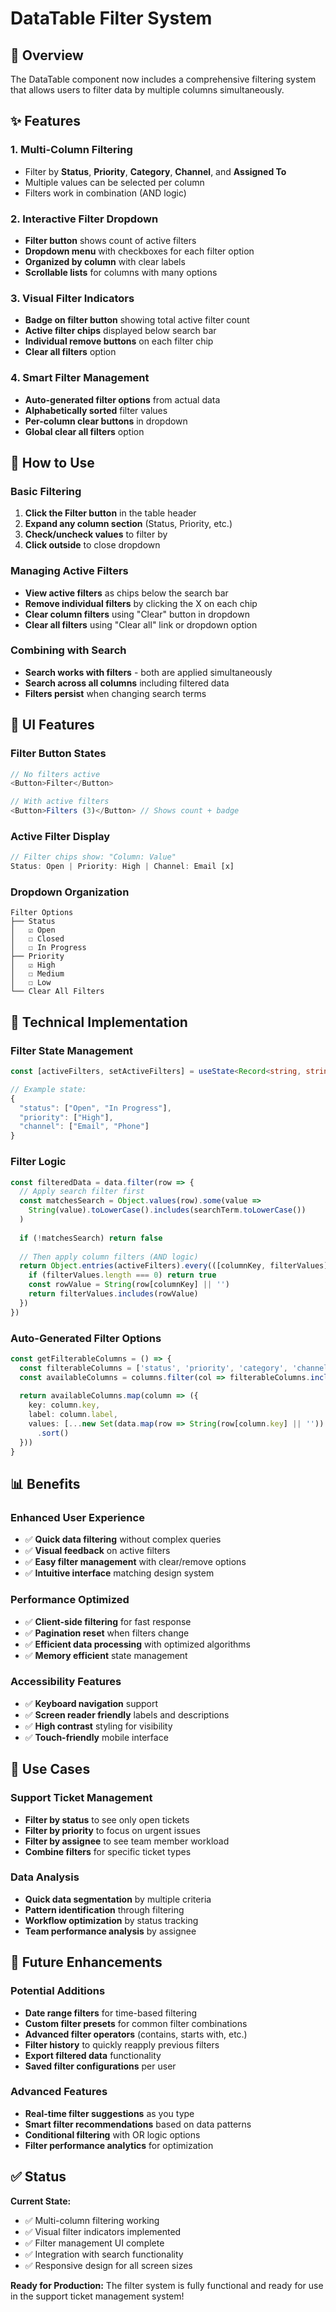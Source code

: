 # DataTable Filter System

## 🎯 **Overview**
The DataTable component now includes a comprehensive filtering system that allows users to filter data by multiple columns simultaneously.

## ✨ **Features**

### **1. Multi-Column Filtering**
- Filter by **Status**, **Priority**, **Category**, **Channel**, and **Assigned To**
- Multiple values can be selected per column
- Filters work in combination (AND logic)

### **2. Interactive Filter Dropdown**
- **Filter button** shows count of active filters
- **Dropdown menu** with checkboxes for each filter option
- **Organized by column** with clear labels
- **Scrollable lists** for columns with many options

### **3. Visual Filter Indicators**
- **Badge on filter button** showing total active filter count
- **Active filter chips** displayed below search bar
- **Individual remove buttons** on each filter chip
- **Clear all filters** option

### **4. Smart Filter Management**
- **Auto-generated filter options** from actual data
- **Alphabetically sorted** filter values
- **Per-column clear buttons** in dropdown
- **Global clear all filters** option

## 🚀 **How to Use**

### **Basic Filtering**
1. **Click the Filter button** in the table header
2. **Expand any column section** (Status, Priority, etc.)
3. **Check/uncheck values** to filter by
4. **Click outside** to close dropdown

### **Managing Active Filters**
- **View active filters** as chips below the search bar
- **Remove individual filters** by clicking the X on each chip
- **Clear column filters** using "Clear" button in dropdown
- **Clear all filters** using "Clear all" link or dropdown option

### **Combining with Search**
- **Search works with filters** - both are applied simultaneously
- **Search across all columns** including filtered data
- **Filters persist** when changing search terms

## 🎨 **UI Features**

### **Filter Button States**
```typescript
// No filters active
<Button>Filter</Button>

// With active filters
<Button>Filters (3)</Button> // Shows count + badge
```

### **Active Filter Display**
```typescript
// Filter chips show: "Column: Value"
Status: Open | Priority: High | Channel: Email [x]
```

### **Dropdown Organization**
```
Filter Options
├── Status
│   ☑ Open
│   ☐ Closed
│   ☐ In Progress
├── Priority  
│   ☑ High
│   ☐ Medium
│   ☐ Low
└── Clear All Filters
```

## 🔧 **Technical Implementation**

### **Filter State Management**
```typescript
const [activeFilters, setActiveFilters] = useState<Record<string, string[]>>({})

// Example state:
{
  "status": ["Open", "In Progress"],
  "priority": ["High"],
  "channel": ["Email", "Phone"]
}
```

### **Filter Logic**
```typescript
const filteredData = data.filter(row => {
  // Apply search filter first
  const matchesSearch = Object.values(row).some(value =>
    String(value).toLowerCase().includes(searchTerm.toLowerCase())
  )
  
  if (!matchesSearch) return false
  
  // Then apply column filters (AND logic)
  return Object.entries(activeFilters).every(([columnKey, filterValues]) => {
    if (filterValues.length === 0) return true
    const rowValue = String(row[columnKey] || '')
    return filterValues.includes(rowValue)
  })
})
```

### **Auto-Generated Filter Options**
```typescript
const getFilterableColumns = () => {
  const filterableColumns = ['status', 'priority', 'category', 'channel', 'assignedTo']
  const availableColumns = columns.filter(col => filterableColumns.includes(col.key))
  
  return availableColumns.map(column => ({
    key: column.key,
    label: column.label,
    values: [...new Set(data.map(row => String(row[column.key] || '')).filter(Boolean))]
      .sort()
  }))
}
```

## 📊 **Benefits**

### **Enhanced User Experience**
- ✅ **Quick data filtering** without complex queries
- ✅ **Visual feedback** on active filters
- ✅ **Easy filter management** with clear/remove options
- ✅ **Intuitive interface** matching design system

### **Performance Optimized**
- ✅ **Client-side filtering** for fast response
- ✅ **Pagination reset** when filters change
- ✅ **Efficient data processing** with optimized algorithms
- ✅ **Memory efficient** state management

### **Accessibility Features**
- ✅ **Keyboard navigation** support
- ✅ **Screen reader friendly** labels and descriptions
- ✅ **High contrast** styling for visibility
- ✅ **Touch-friendly** mobile interface

## 🎯 **Use Cases**

### **Support Ticket Management**
- **Filter by status** to see only open tickets
- **Filter by priority** to focus on urgent issues
- **Filter by assignee** to see team member workload
- **Combine filters** for specific ticket types

### **Data Analysis**
- **Quick data segmentation** by multiple criteria
- **Pattern identification** through filtering
- **Workflow optimization** by status tracking
- **Team performance analysis** by assignee

## 🚀 **Future Enhancements**

### **Potential Additions**
- **Date range filters** for time-based filtering
- **Custom filter presets** for common filter combinations
- **Advanced filter operators** (contains, starts with, etc.)
- **Filter history** to quickly reapply previous filters
- **Export filtered data** functionality
- **Saved filter configurations** per user

### **Advanced Features**
- **Real-time filter suggestions** as you type
- **Smart filter recommendations** based on data patterns
- **Conditional filtering** with OR logic options
- **Filter performance analytics** for optimization

## ✅ **Status**

**Current State:**
- ✅ Multi-column filtering working
- ✅ Visual filter indicators implemented
- ✅ Filter management UI complete
- ✅ Integration with search functionality
- ✅ Responsive design for all screen sizes

**Ready for Production:**
The filter system is fully functional and ready for use in the support ticket management system!
